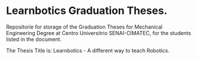 # Learnbotics Graduation Theses.
Repositorie for storage of the Graduation Theses for Mechanical Engineering Degree at Centro Universitrio SENAI-CIMATEC, for the students listed in the document.

The Thesis Title is: Learnbotics - A different way to teach Robotics.